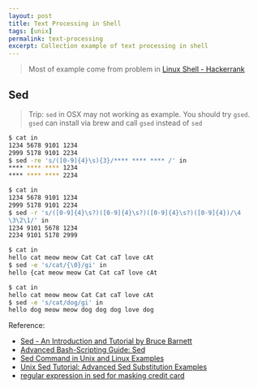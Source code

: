 ```yaml
---
layout: post
title: Text Processing in Shell
tags: [unix]
permalink: text-processing
excerpt: Collection example of text processing in shell
---
```


> Most of example come from problem in [Linux Shell - Hackerrank](https://www.hackerrank.com/domains/shell/bash)

## Sed

> Trip:
> `sed` in OSX may not working as example. You should try `gsed`.
> `gsed` can install via brew and call `gsed` instead of `sed`

```sh
$ cat in
1234 5678 9101 1234  
2999 5178 9101 2234
$ sed -re 's/([0-9]{4}\s){3}/**** **** **** /' in
**** **** **** 1234
**** **** **** 2234
```

<!-- more -->

```sh
$ cat in
1234 5678 9101 1234
2999 5178 9101 2234
$ sed -r 's/([0-9]{4}\s?)([0-9]{4}\s?)([0-9]{4}\s?)([0-9]{4})/\4
\3\2\1/' in
1234 9101 5678 1234
2234 9101 5178 2999
```


```sh
$ cat in
hello cat meow meow Cat Cat caT love cAt
$ sed -e 's/cat/{\0}/gi' in
hello {cat meow meow Cat Cat caT love cAt
```

```sh
$ cat in
hello cat meow meow Cat Cat caT love cAt
$ sed -e 's/cat/dog/gi' in
hello dog meow meow dog dog dog love dog
```


Reference:
- [Sed - An Introduction and Tutorial by Bruce Barnett](http://www.grymoire.com/Unix/Sed.html)
- [Advanced Bash-Scripting Guide: Sed](http://tldp.org/LDP/abs/html/x23170.html)
- [Sed Command in Unix and Linux Examples](http://www.folkstalk.com/2012/01/sed-command-in-unix-examples.html)
- [Unix Sed Tutorial: Advanced Sed Substitution
Examples](http://www.thegeekstuff.com/2009/10/unix-sed-tutorial-advanced-sed-substitution-examples/)
- [regular expression in sed for masking credit
card](http://stackoverflow.com/questions/2232200/regular-expression-in-sed-for-masking-credit-card)

